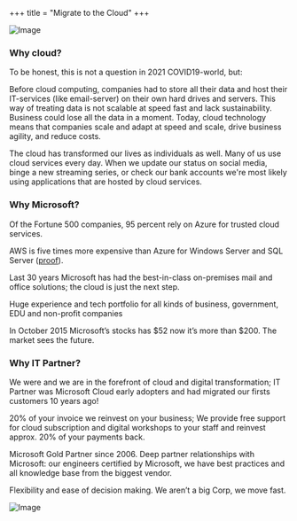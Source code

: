 +++
title = "Migrate to the Cloud"
+++

![Image](/untitled.png)

### Why cloud?

To be honest, this is not a question in 2021 COVID19-world, but: 

Before cloud computing, companies had to store all their data and host their IT-services (like email-server) on their own hard drives and servers. This way of treating data is not scalable at speed fast and lack sustainability. Business could lose all the data in a moment. Today, cloud technology means that companies scale and adapt at speed and scale, drive business agility, and reduce costs.

The cloud has transformed our lives as individuals as well. Many of us use cloud services every day. When we update our status on social media, binge a new streaming series, or check our bank accounts we're most likely using applications that are hosted by cloud services. 

### Why Microsoft?

Of the Fortune 500 companies, 95 percent rely on Azure for trusted cloud services.

AWS is five times more expensive than Azure for Windows Server and SQL Server ([proof](https://azure.microsoft.com/en-us/overview/azure-vs-aws/cost-savings/)).

Last 30 years Microsoft has had the best-in-class on-premises mail and office solutions; the cloud is just the next step. 

Huge experience and tech portfolio for all kinds of business, government, EDU and non-profit companies

In October 2015 Microsoft’s stocks has $52 now it’s more than $200. The market sees the future.

### Why IT Partner? 

We were and we are in the forefront of cloud and digital transformation; IT Partner was Microsoft Cloud early adopters and had migrated our firsts customers 10 years ago!

20% of your invoice we reinvest on your business; We provide free support for cloud subscription and digital workshops to your staff and reinvest approx. 20% of your payments back. 

Microsoft Gold Partner since 2006. Deep partner relationships with Microsoft: our engineers certified by Microsoft, we have best practices and all knowledge base from the biggest vendor. 

Flexibility and ease of decision making. We aren’t a big Corp, we move fast.

![Image](/migrate2.png)